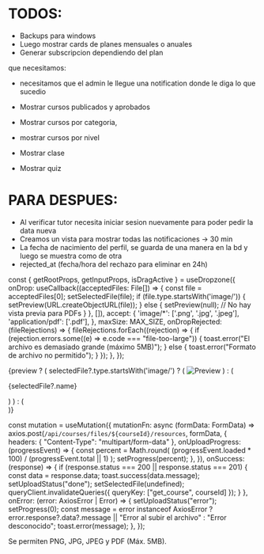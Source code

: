 # TODOS:

- Backups para windows
- Luego mostrar cards de planes mensuales o anuales
- Generar subscripcion dependiendo del plan

que necesitamos:

- necesitamos que el admin le llegue una notification donde le diga lo que sucedio

- Mostrar cursos publicados y aprobados
- Mostrar cursos por categoria,
- mostrar cursos por nivel

- Mostrar clase
- Mostrar quiz

# PARA DESPUES:

- Al verificar tutor necesita iniciar sesion nuevamente para poder pedir la data nueva
- Creamos un vista para mostrar todas las notificaciones -> 30 min
- La fecha de nacimiento del perfil, se guarda de una manera en la bd y luego se muestra como de otra
- rejected_at (fecha/hora del rechazo para eliminar en 24h)


const { getRootProps, getInputProps, isDragActive } = useDropzone({
     onDrop: useCallback((acceptedFiles: File[]) => {
       const file = acceptedFiles[0];
       setSelectedFile(file);
       if (file.type.startsWith('image/')) {
         setPreview(URL.createObjectURL(file));
       } else {
         setPreview(null); // No hay vista previa para PDFs
       }
     }, []),
     accept: {
       'image/*': ['.png', '.jpg', '.jpeg'],
       'application/pdf': ['.pdf'],
     },
     maxSize: MAX_SIZE,
     onDropRejected: (fileRejections) => {
       fileRejections.forEach((rejection) => {
         if (rejection.errors.some((e) => e.code === "file-too-large")) {
           toast.error("El archivo es demasiado grande (máximo 5MB)");
         } else {
           toast.error("Formato de archivo no permitido");
         }
       });
     },
   });


{preview ? (
     selectedFile?.type.startsWith('image/') ? (
       <Image
         src={preview}
         alt="Preview"
         className="rounded-md border-3 border-gray-500"
       />
     ) : (
       <div className="flex flex-col items-center justify-center p-4">
         <FileIcon className="h-12 w-12 text-gray-600" />
         <p className="mt-2 text-sm">{selectedFile?.name}</p>
       </div>
     )
   ) : (
     <div className="grid aspect-video place-items-center rounded-lg bg-zinc-200 dark:bg-zinc-800">
       <ImageIcon className="h-9 w-9 text-gray-600" />
     </div>
   )}




const mutation = useMutation({
     mutationFn: async (formData: FormData) =>
       axios.post(`/api/courses/files/${courseId}/resources`, formData, {
         headers: { "Content-Type": "multipart/form-data" },
         onUploadProgress: (progressEvent) => {
           const percent = Math.round(
             (progressEvent.loaded * 100) / (progressEvent.total || 1)
           );
           setProgress(percent);
         },
       }),
     onSuccess: (response) => {
       if (response.status === 200 || response.status === 201) {
         const data = response.data;
         toast.success(data.message);
         setUploadStatus("done");
         setSelectedFile(undefined);
         queryClient.invalidateQueries({ queryKey: ["get_course", courseId] });
       }
     },
     onError: (error: AxiosError | Error) => {
       setUploadStatus("error");
       setProgress(0);
       const message =
         error instanceof AxiosError
           ? error.response?.data?.message || "Error al subir el archivo"
           : "Error desconocido";
       toast.error(message);
     },
   });



<p className="text-xs font-medium mt-2">
     Se permiten PNG, JPG, JPEG y PDF (Máx. 5MB).
   </p>
